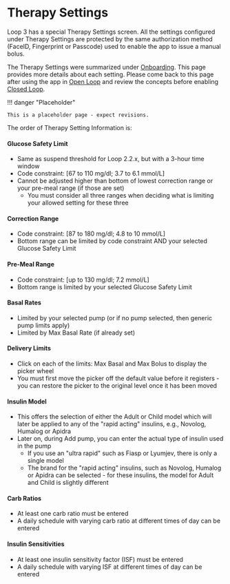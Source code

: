 # Therapy Settings

Loop 3 has a special Therapy Settings screen. All the settings configured under Therapy Settings are protected by the same authorization method (FaceID, Fingerprint or Passcode) used to enable the app to issue a manual bolus.

The Therapy Settings were summarized under [Onboarding](onboarding.md#therapy-settings). This page provides more details about each setting.  Please come back to this page after using the app in [Open Loop](../operation/loop/open-loop.md) and review the concepts before enabling [Closed Loop](../operation/loop/close-loop.md).

!!! danger "Placeholder"

    This is a placeholder page - expect revisions.

The order of Therapy Setting Information is:

#### Glucose Safety Limit
* Same as suspend threshold for Loop 2.2.x, but with a 3-hour time window
* Code constraint: [67 to 110 mg/dl; 3.7 to 6.1 mmol/L]
* Cannot be adjusted higher than bottom of lowest correction range or your pre-meal range (if those are set)
    * You must consider all three ranges when deciding what is limiting your allowed setting for these three

#### Correction Range
* Code constraint: [87 to 180 mg/dl; 4.8 to 10 mmol/L]
* Bottom range can be limited by code constraint AND your selected Glucose Safety Limit

#### Pre-Meal Range
* Code constraint: [up to 130 mg/dl; 7.2 mmol/L]
* Bottom range is limited by your selected Glucose Safety Limit

#### Basal Rates
* Limited by your selected pump (or if no pump selected, then generic pump limits apply)
* Limited by Max Basal Rate (if already set)

#### Delivery Limits
* Click on each of the limits: Max Basal and Max Bolus to display the picker wheel
* You must first move the picker off the default value before it registers - you can restore the picker to the original level once it has been moved

#### Insulin Model
* This offers the selection of either the Adult or Child model which will later be applied to any of the "rapid acting" insulins, e.g., Novolog, Humalog or Apidra
* Later on, during Add pump, you can enter the actual type of insulin used in the pump
    * If you use an "ultra rapid" such as Fiasp or Lyumjev, there is only a single model
    * The brand for the "rapid acting" insulins, such as Novolog, Humalog or Apidra can be selected - for these insulins, the model for Adult and Child is slightly different

#### Carb Ratios
* At least one carb ratio must be entered
* A daily schedule with varying carb ratio at different times of day can be entered

#### Insulin Sensitivities
* At least one insulin sensitivity factor (ISF) must be entered
* A daily schedule with varying ISF at different times of day can be entered

